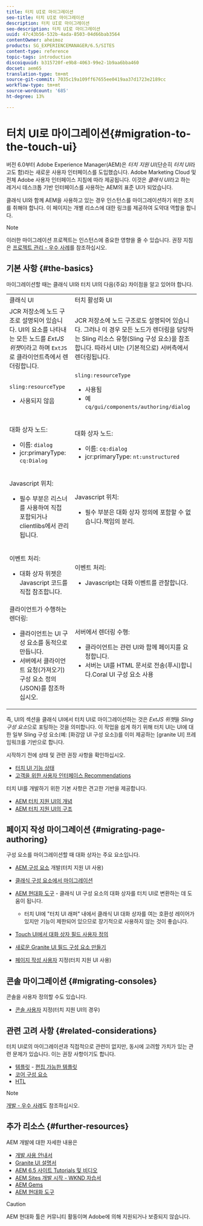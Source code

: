 ```yaml
---
title: 터치 UI로 마이그레이션
seo-title: 터치 UI로 마이그레이션
description: 터치 UI로 마이그레이션
seo-description: 터치 UI로 마이그레이션
uuid: 47c43b56-532b-4ada-8503-04d66bab3564
contentOwner: aheimoz
products: SG_EXPERIENCEMANAGER/6.5/SITES
content-type: reference
topic-tags: introduction
discoiquuid: b315720f-e9b8-4063-99e2-1b9aa6bba460
docset: aem65
translation-type: tm+mt
source-git-commit: 7035c19a109ff67655ee0419aa37d1723e2189cc
workflow-type: tm+mt
source-wordcount: '685'
ht-degree: 13%

---
```



# 터치 UI로 마이그레이션{#migration-to-the-touch-ui}

버전 6.0부터 Adobe Experience Manager(AEM)은 *터치 지원 UI*(단순히 *터치 UI*&#x200B;라고도 함)라는 새로운 사용자 인터페이스를 도입했습니다. Adobe Marketing Cloud 및 전체 Adobe 사용자 인터페이스 지침에 따라 제공됩니다. 이것은 *클래식 UI*&#x200B;라고 하는 레거시 데스크톱 기반 인터페이스를 사용하는 AEM의 표준 UI가 되었습니다.

클래식 UI와 함께 AEM을 사용하고 있는 경우 인스턴스를 마이그레이션하기 위한 조치를 취해야 합니다. 이 페이지는 개별 리소스에 대한 링크를 제공하여 도약대 역할을 합니다.

>[!NOTE]
>
>이러한 마이그레이션 프로젝트는 인스턴스에 중요한 영향을 줄 수 있습니다. 권장 지침은 [프로젝트 관리 - 우수 사례](/help/managing/best-practices.md)를 참조하십시오.

## 기본 사항 {#the-basics}

마이그레이션할 때는 클래식 UI와 터치 UI의 다음(주요) 차이점을 알고 있어야 합니다.

<table>
 <tbody>
  <tr>
   <td>클래식 UI</td>
   <td>터치 활성화 UI</td>
  </tr>
  <tr>
   <td>JCR 저장소에 노드 구조로 설명되어 있습니다. UI의 요소를 나타내는 모든 노드를 <em>ExtJS 위젯</em>이라고 하며 <code>ExtJS</code>로 클라이언트측에서 렌더링합니다.</td>
   <td>JCR 저장소에 노드 구조로도 설명되어 있습니다. 그러나 이 경우 모든 노드가 렌더링을 담당하는 Sling 리소스 유형(Sling 구성 요소)을 참조합니다. 따라서 UI는 (기본적으로) 서버측에서 렌더링됩니다.</td>
  </tr>
  <tr>
   <td><p><code>sling:resourceType</code></p>
    <ul>
     <li>사용되지 않음</li>
    </ul> </td>
   <td><code>sling:resourceType</code>
    <ul>
     <li>사용됨</li>
     <li>예<br /> <code>cq/gui/components/authoring/dialog</code><br /> </li>
    </ul> </td>
  </tr>
  <tr>
   <td><p>대화 상자 노드:</p>
    <ul>
     <li>이름: <code>dialog</code></li>
     <li>jcr:primaryType: <code>cq:Dialog</code></li>
    </ul> </td>
   <td><p>대화 상자 노드:</p>
    <ul>
     <li>이름: <code>cq:dialog</code></li>
     <li>jcr:primaryType: <code>nt:unstructured</code></li>
    </ul> </td>
  </tr>
  <tr>
   <td><p>Javascript 위치:</p>
    <ul>
     <li>필수 부분은 리스너를 사용하여 직접 포함되거나 clientlibs에서 관리됩니다.</li>
    </ul> </td>
   <td><p>Javascript 위치:</p>
    <ul>
     <li>필수 부분은 대화 상자 정의에 포함할 수 없습니다.책임의 분리.</li>
    </ul> </td>
  </tr>
  <tr>
   <td><p>이벤트 처리:</p>
    <ul>
     <li>대화 상자 위젯은 Javascript 코드를 직접 참조합니다.</li>
    </ul> </td>
   <td><p>이벤트 처리:</p>
    <ul>
     <li>Javascript는 대화 이벤트를 관찰합니다.</li>
    </ul> </td>
  </tr>
  <tr>
   <td>클라이언트가 수행하는 렌더링:
    <ul>
     <li>클라이언트는 UI 구성 요소를 동적으로 만듭니다.</li>
     <li>서버에서 클라이언트 요청(가져오기) 구성 요소 정의(JSON)를 참조하십시오.</li>
    </ul> </td>
   <td>서버에서 렌더링 수행:
    <ul>
     <li>클라이언트는 관련 UI와 함께 페이지를 요청합니다.</li>
     <li>서버는 UI를 HTML 문서로 전송(푸시)합니다.Coral UI 구성 요소 사용<br /> </li>
    </ul> </td>
  </tr>
 </tbody>
</table>

즉, UI의 섹션을 클래식 UI에서 터치 UI로 마이그레이션하는 것은 *ExtJS 위젯*&#x200B;을 *Sling 구성 요소*&#x200B;으로 포팅하는 것을 의미합니다. 이 작업을 쉽게 하기 위해 터치 UI는 UI에 대한 일부 Sling 구성 요소(예: [화강암 UI 구성 요소])를 이미 제공하는 [granite UI] 프레임워크를 기반으로 합니다.

시작하기 전에 상태 및 관련 권장 사항을 확인하십시오.

* [터치 UI 기능 상태](/help/release-notes/touch-ui-features-status.md)
* [고객을 위한 사용자 인터페이스 Recommendations](/help/sites-deploying/ui-recommendations.md)

터치 UI를 개발하기 위한 기본 사항은 견고한 기반을 제공합니다.

* [AEM 터치 지원 UI의 개념](/help/sites-developing/touch-ui-concepts.md)
* [AEM 터치 지원 UI의 구조](/help/sites-developing/touch-ui-structure.md)

## 페이지 작성 마이그레이션 {#migrating-page-authoring}

구성 요소를 마이그레이션할 때 대화 상자는 주요 요소입니다.

* [AEM 구성 요소](/help/sites-developing/developing-components.md)  개발(터치 지원 UI 사용)
* [클래식 구성 요소에서 마이그레이션](/help/sites-developing/developing-components.md#migrating-from-a-classic-component)
* [AEM 현대화 도구](/help/sites-developing/modernization-tools.md)  - 클래식 UI 구성 요소의 대화 상자를 터치 UI로 변환하는 데 도움이 됩니다.

   * 터치 UI에 &quot;터치 UI 래퍼&quot; 내에서 클래식 UI 대화 상자를 여는 호환성 레이어가 있지만 기능이 제한되어 있으므로 장기적으로 사용하지 않는 것이 좋습니다.

* [Touch UI에서 대화 상자 필드 사용자 정의](https://helpx.adobe.com/experience-manager/kt/eseminars/gems/aem-customizing-dialog-fields-in-touch-ui.html)
* [새로운 Granite UI 필드 구성 요소 만들기](/help/sites-developing/granite-ui-component.md)
* [페이지 작성 사용자](/help/sites-developing/customizing-page-authoring-touch.md)  지정(터치 지원 UI 사용)

## 콘솔 마이그레이션 {#migrating-consoles}

콘솔을 사용자 정의할 수도 있습니다.

* [콘솔 사용자](/help/sites-developing/customizing-consoles-touch.md)  지정(터치 지원 UI의 경우)

## 관련 고려 사항 {#related-considerations}

터치 UI로의 마이그레이션과 직접적으로 관련이 없지만, 동시에 고려할 가치가 있는 관련 문제가 있습니다. 이는 권장 사항이기도 합니다.

* [템플릿](/help/sites-developing/templates.md)  -  [편집 가능한 템플릿](/help/sites-developing/page-templates-editable.md)
* [코어 구성 요소](https://docs.adobe.com/content/help/ko-KR/experience-manager-core-components/using/introduction.html)
* [HTL](https://docs.adobe.com/content/help/ko-KR/experience-manager-htl/using/overview.html)

>[!NOTE]
>
>[개발 - 우수 사례](/help/sites-developing/best-practices.md)도 참조하십시오.

## 추가 리소스 {#further-resources}

AEM 개발에 대한 자세한 내용은

* [개발 사용 안내서](/help/sites-developing/home.md)
* [Granite UI 설명서](https://helpx.adobe.com/experience-manager/6-5/sites/developing/using/reference-materials/granite-ui/api/jcr_root/libs/granite/ui/index.html)
* [AEM 6.5 사이트 Tutorials 및 비디오](https://docs.adobe.com/content/help/en/experience-manager-learn/sites/overview.html)
* [AEM Sites 개발 시작 - WKND 자습서](/help/sites-developing/getting-started.md)
* [AEM Gems](https://helpx.adobe.com/experience-manager/kt/eseminars/gems/aem-index.html)
* [AEM 현대화 도구](https://opensource.adobe.com/aem-modernize-tools/)

>[!CAUTION]
>
>AEM 현대화 툴은 커뮤니티 활동이며 Adobe에 의해 지원되거나 보증되지 않습니다.

